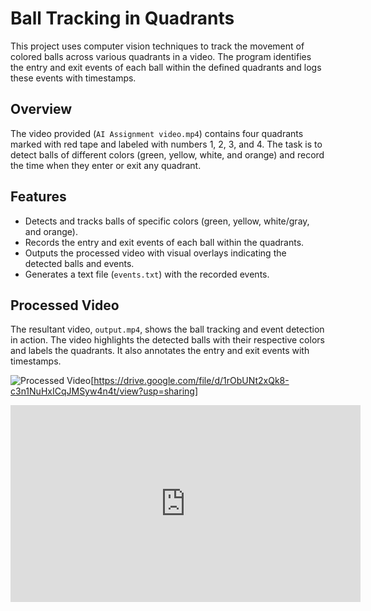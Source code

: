 

# Ball Tracking in Quadrants

This project uses computer vision techniques to track the movement of colored balls across various quadrants in a video. The program identifies the entry and exit events of each ball within the defined quadrants and logs these events with timestamps.

## Overview

The video provided (`AI Assignment video.mp4`) contains four quadrants marked with red tape and labeled with numbers 1, 2, 3, and 4. The task is to detect balls of different colors (green, yellow, white, and orange) and record the time when they enter or exit any quadrant.

## Features

- Detects and tracks balls of specific colors (green, yellow, white/gray, and orange).
- Records the entry and exit events of each ball within the quadrants.
- Outputs the processed video with visual overlays indicating the detected balls and events.
- Generates a text file (`events.txt`) with the recorded events.

## Processed Video

The resultant video, `output.mp4`, shows the ball tracking and event detection in action. The video highlights the detected balls with their respective colors and labels the quadrants. It also annotates the entry and exit events with timestamps.

![Processed Video](https://via.placeholder.com/150)[https://drive.google.com/file/d/1rObUNt2xQk8-c3n1NuHxICqJMSyw4n4t/view?usp=sharing]

<iframe width="560" height="315" src="https://drive.google.com/file/d/1rObUNt2xQk8-c3n1NuHxICqJMSyw4n4t/view?usp=sharing" frameborder="0" allow="accelerometer; autoplay; encrypted-media; gyroscope; picture-in-picture" allowfullscreen></iframe>

